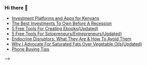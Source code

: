 ### Hi there 👋

<!--
**thetrebelcc/thetrebelcc** is a ✨ _special_ ✨ repository because its `README.md` (this file) appears on your GitHub profile.

Here are some ideas to get you started:

- 🔭 I’m currently working on ...
- 🌱 I’m currently learning ...
- 👯 I’m looking to collaborate on ...
- 🤔 I’m looking for help with ...
- 💬 Ask me about ...
- 📫 How to reach me: ...
- 😄 Pronouns: ...
- ⚡ Fun fact: ...
-->


  <!-- Hi there! Feel free to make this your own but don't use my data. Attributions are welcomed --> 
<!-- <h3>Hi! 👋<br>I'm Fabian Anguiano<br>a fullstack developer, working on Odoo, Djago, Python and Javascript. </h3>
<h6>I build <a href="https://stephenajulu.com/portfolio">websites</a>, write <a href="https://stephenajulu.com/blog">articles</a>, design <a href="https://stephenajulu.com/portfolio">graphics</a>, provide <a href="https://stephenajulu.com/book-a-consultation">advice</a> and sell <a href="https://stephenajulu.com/store">digital products</a>.<br>I have 8 years of tech experience, creating products, content and solutons while providing IT services.<br>Do you have a project or need a solution? Then ↴<br><a href="https://stephenajulu.com/contact">Contact me to get in touch now!</a></h6>

<h4> <a href="https://stephenajulu.com/links">Links</a> • <a href="https://stephenajulu.com">Website</a> • <a href="https://stephenajulu.com/blog">Blog</a> • <a href="https://stephenajulu.com/store">Store</a> • <a href="https://www.paypal.com/donate/?hosted_button_id=SLNMRAJ59LRC8">Donate</a> • <a href="https://stephenajulu.substack.com">Newsletter</a></h4>

<h4>📕 My Latest</h4>

<!-- BLOG-POST-LIST:START -->
- [Investment Platforms and Apps for Kenyans](https://stephenajulu.com/blog/investment-platforms-and-apps-for-kenyans/)
- [The Best Investments To Own Before A Recession](https://stephenajulu.com/blog/the-best-investments-to-own-before-a-recession/)
- [5 Free Tools For Creating Ebooks&lpar;Updated&rpar;](https://stephenajulu.com/blog/5-free-tools-for-creating-ebooks/)
- [5 Free Tools For Solopreneurs/Entrepreneurs&lpar;Updated&rpar;](https://stephenajulu.com/blog/5-free-tools-for-solopreneurs-entrepreneurs/)
- [Endocrine Disruptors: What They Are &amp; How To Avoid Them](https://stephenajulu.com/blog/endocrine-disruptors-what-they-are-how-to-avoid-them/)
- [Why I Advocate For Saturated Fats Over Vegetable Oils&lpar;Updated&rpar;](https://stephenajulu.com/blog/why-i-advocate-for-saturated-fats-over-vegetable-oils/)
- [Phone Buying Tips](https://stephenajulu.com/blog/phone-buying-tips/)
<!-- BLOG-POST-LIST:END -->
 -->
